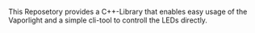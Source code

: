 This Reposetory provides a C++-Library that enables easy usage of the 
Vaporlight and a simple cli-tool to controll the LEDs directly.
